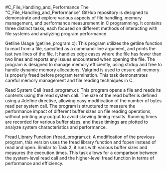 #C_File_Handling_and_Performance
The "C_File_Handling_and_Performance" GitHub repository is designed to demonstrate and explore various aspects of file handling, memory management, and performance measurement in C programming. It contains three distinct tasks, each focused on different methods of interacting with file systems and analyzing program performance.

Getline Usage (getline_program.c): This program utilizes the getline function to read from a file, specified as a command-line argument, and prints the last two lines of the file. It handles edge cases where the file has fewer than two lines and reports any issues encountered when opening the file. The program is designed to manage memory efficiently, using strdup and free to handle dynamic memory allocations. Valgrind is used to ensure all memory is properly freed before program termination. This task demonstrates careful memory management and file reading techniques in C.

Read System Call (read_program.c): This program opens a file and reads its contents using the read system call. The size of the read buffer is defined using a #define directive, allowing easy modification of the number of bytes read per system call. The program is structured to measure the performance impact of different buffer sizes on file reading operations, without printing any output to avoid skewing timing results. Running times are recorded for various buffer sizes, and these timings are plotted to analyze system characteristics and performance.

Fread Library Function (fread_program.c): A modification of the previous program, this version uses the fread library function and fopen instead of read and open. Similar to Task 2, it runs with various buffer sizes and measures the execution times. This task allows for a comparison between the system-level read call and the higher-level fread function in terms of performance and efficiency.

